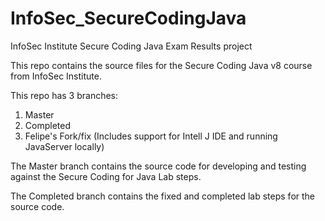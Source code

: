 # InfoSec_SecureCodingJava
InfoSec Institute Secure Coding Java Exam Results project

This repo contains the source files for the Secure Coding Java v8 course from InfoSec Institute.

This repo has 3 branches: 
1. Master
2. Completed
3. Felipe's Fork/fix (Includes support for Intell J IDE and running JavaServer locally)

The Master branch contains the source code for developing and testing against the Secure Coding for Java Lab steps.

The Completed branch contains the fixed and completed lab steps for the source code.
